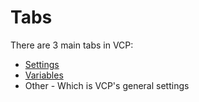 # Tabs

There are 3 main tabs in VCP:

- [Settings](/guide/tabs/sections) 
- [Variables](/guide/variables/introduction) 
- Other - Which is VCP's general settings